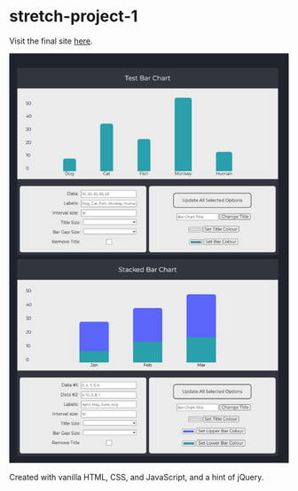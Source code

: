 # stretch-project-1

Visit the final site [here](https://cwarcup.github.io/stretch-project-1/).

![Graphs preview](images/graphs.png)
 
Created with vanilla HTML, CSS, and JavaScript, and a hint of jQuery.

